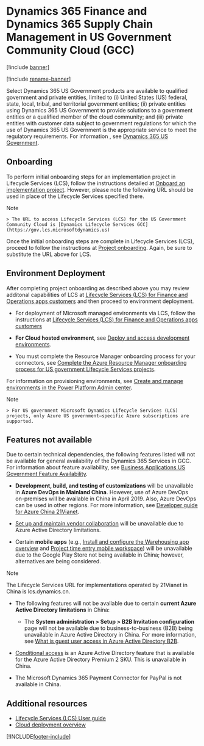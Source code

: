 # Dynamics 365 Finance and Dynamics 365 Supply Chain Management in US Government Community Cloud (GCC)

[!include [banner](../includes/banner.md)]

[!include [rename-banner](~/includes/cc-data-platform-banner.md)]

Select Dynamics 365 US Government products are available to qualified government and private entities, limited to (i) United States (US) federal, state, local, tribal, and territorial government entities; (ii) private entities using Dynamics 365 US Government to provide solutions to a government entities or a qualified member of the cloud community; and (iii) private entities with customer data subject to government regulations for which the use of Dynamics 365 US Government is the appropriate service to meet the regulatory requirements.
For information , see [Dynamics 365 US Government](/power-platform/admin/microsoft-dynamics-365-government).

## Onboarding

To perform initial onboarding steps for an implementation project in Lifecycle Services (LCS), follow the instructions detailed at [Onboard an implementation project](../../../fin-ops-core/fin-ops/imp-lifecycle/onboard.md). However, please note the following URL should be used in place of the Lifecycle Services specified there.

 > [!NOTE]
    > The URL to access Lifecycle Services (LCS) for the US Government Community Cloud is [Dynamics Lifecycle Services GCC](https://gov.lcs.microsoftdynamics.us)

Once the initial onboarding steps are complete in Lifecycle Services (LCS), proceed to follow the instructions at [Project onboarding](../../../fin-ops-core/dev-itpro/lifecycle-services/project-onboarding.md). Again, be sure to substitute the URL above for LCS.

## Environment Deployment

After completing project onboarding as described above you may review additonal capabilities of LCS at [Lifecycle Services (LCS) for Finance and Operations apps customers](../../../fin-ops-core/dev-itpro/lifecycle-services/lcs-works-lcs.md) and then proceed to environment deployment. 

- For deployment of Microsoft managed environments via LCS, follow the instructions at [Lifecycle Services (LCS) for Finance and Operations apps customers](../../../fin-ops-core/dev-itpro/lifecycle-services/lcs-works-lcs.md#new-deployment-experience)  

- **For Cloud hosted environment**, see [Deploy and access development environments](../../../fin-ops-core/dev-itpro/dev-tools/access-instances.md).
- You must complete the Resource Manager onboarding process for your connectors, see [Complete the Azure Resource Manager onboarding process for US government Lifecycle Services projects](../../../fin-ops-core/dev-itpro/deployment/arm-onbarding-us-goverment).

For information on provisioning environments, see [Create and manage environments in the Power Platform Admin center](/power-platform/admin/create-environment).

 > [!NOTE]
    > For US government Microsoft Dynamics Lifecycle Services (LCS) projects, only Azure US government–specific Azure subscriptions are supported.
  

## Features not available

Due to certain technical dependencies, the following features listed will not be available for general availability of the Dynamics 365 Services in GCC. For information about feature availability, see [Business Applications US Government Feature Availability](https://aka.ms/BAPFunctionalParity).

-   **Development, build, and testing of customizations** will be unavailable in **Azure DevOps in Mainland China**. However, use of Azure DevOps on-premises will be available in China in April 2019. Also, Azure DevOps can be used in other regions. For more information, see [Developer guide for Azure China 21Vianet](/azure/china/china-get-started-developer-guide).

-   [Set up and maintain vendor collaboration](../../../supply-chain/procurement/set-up-maintain-vendor-collaboration.md) will be unavailable due to Azure Active Directory limitations.

-   Certain **mobile apps** (e.g., [Install and configure the Warehousing app overview](../../../supply-chain/warehousing/install-configure-warehousing-app.md) and [Project time entry mobile workspace](/dynamics365/project-operations/prod-pma/project-time-entry-mobile-workspace)) will be unavailable due to the Google Play Store not being available in China; however, alternatives are being considered.


    
  > [!NOTE]
  > The Lifecycle Services URL for implementations operated by 21Vianet in China is lcs.dynamics.cn.

-   The following features will not be available due to certain **current Azure Active Directory limitations** in China:

    -   The **System administration \> Setup \> B2B Invitation configuration** page will not be available due to business-to-business (B2B) being unavailable in Azure Active Directory in China. For more information, see [What is guest user access in Azure Active Directory B2B](/azure/active-directory/b2b/what-is-b2b).

-   [Conditional access](/azure/active-directory/conditional-access/technical-reference) is an Azure Active Directory feature that is available for the Azure Active Directory Premium 2 SKU. This is unavailable in China. 
-   The Microsoft Dynamics 365 Payment Connector for PayPal is not available in China.

## Additional resources

- 	[Lifecycle Services (LCS) User guide](../../../fin-ops-core/dev-itpro/lifecycle-services/lcs-user-guide.md)  
-  [Cloud deployment overview](../../../fin-ops-core/dev-itpro/deployment/cloud-deployment-overview.md)


[!INCLUDE[footer-include](../../../includes/footer-banner.md)]
